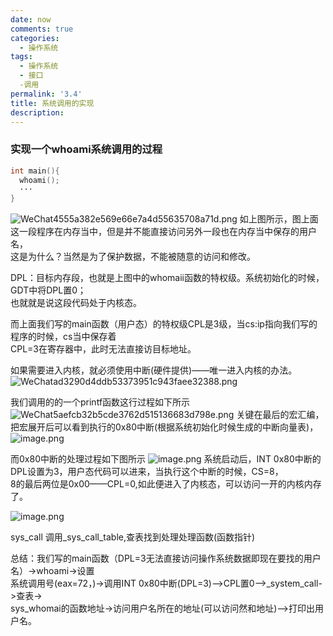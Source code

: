 ```yaml
---
date: now
comments: true
categories:
  - 操作系统
tags:
  - 操作系统
  - 接口
  -调用
permalink: '3.4'
title: 系统调用的实现
description:
---
```


### 实现一个whoami系统调用的过程

```c
int main(){
  whoami();
  ···
}
```

![WeChat4555a382e569e66e7a4d55635708a71d.png](https://i.loli.net/2020/03/03/rfYmLn2e5d78gGj.png)
如上图所示，图上面这一段程序在内存当中，但是并不能直接访问另外一段也在内存当中保存的用户名，  
这是为什么？当然是为了保护数据，不能被随意的访问和修改。  

DPL：目标内存段，也就是上图中的whomaii函数的特权级。系统初始化的时候，GDT中将DPL置0；  
也就就是说这段代码处于内核态。

而上面我们写的main函数（用户态）的特权级CPL是3级，当cs:ip指向我们写的程序的时候，cs当中保存着  
CPL=3在寄存器中，此时无法直接访目标地址。  

如果需要进入内核，就必须使用中断(硬件提供)——唯一进入内核的办法。  
![WeChatad3290d4ddb53373951c943faee32388.png](https://i.loli.net/2020/03/03/XnIkNczjm3P8pKl.png)

我们调用的的一个printf函数这行过程如下所示  
![WeChat5aefcb32b5cde3762d515136683d798e.png](https://i.loli.net/2020/03/03/ucl7e9GN3fUxrSm.png)
关键在最后的宏汇编，把宏展开后可以看到执行的0x80中断(根据系统初始化时候生成的中断向量表)，  
![image.png](https://i.loli.net/2020/03/03/nlkzcCIjde5s9tr.png)

而0x80中断的处理过程如下图所示
![image.png](https://i.loli.net/2020/03/03/CdaJhm9XfOvRuk5.png)
系统启动后，INT 0x80中断的DPL设置为3，用户态代码可以进来，当执行这个中断的时候，CS=8，  
8的最后两位是0x00——CPL=0,如此便进入了内核态，可以访问一开的内核内存了。

![image.png](https://i.loli.net/2020/03/03/CISDhaPmnjyBxTR.png)

sys_call 调用_sys_call_table,查表找到处理处理函数(函数指针)

总结：我们写的main函数（DPL=3无法直接访问操作系统数据即现在要找的用户名）->whoami->设置  
系统调用号(eax=72，)->调用INT 0x80中断(DPL=3)——>CPL置0——>_system_call->查表->  
sys_whomai的函数地址->访问用户名所在的地址(可以访问然和地址)——>打印出用户名。
